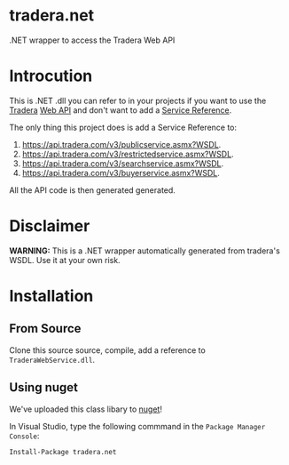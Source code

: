 tradera.net
===========

.NET wrapper to access the Tradera Web API

# Introcution

This is .NET .dll you can refer to in your projects if you want to use the [Tradera](http://en.wikipedia.org/wiki/Tradera) [Web API](https://api.tradera.com/v3/) and don't want to add a [Service Reference](http://msdn.microsoft.com/en-us/library/bb628649.aspx).

The only thing this project does is add a Service Reference to:

1. https://api.tradera.com/v3/publicservice.asmx?WSDL. 
2. https://api.tradera.com/v3/restrictedservice.asmx?WSDL. 
3. https://api.tradera.com/v3/searchservice.asmx?WSDL. 
4. https://api.tradera.com/v3/buyerservice.asmx?WSDL. 

All the API code is then generated generated.

# Disclaimer

**WARNING:** This is a .NET wrapper automatically generated from tradera's WSDL. Use it at your own risk.

# Installation

## From Source

Clone this source source, compile, add a reference to `TraderaWebService.dll`.

## Using nuget

We've uploaded this class libary to [nuget](https://www.nuget.org/packages/tradera.net/)!

In Visual Studio, type the following commmand in the `Package Manager Console`:

    Install-Package tradera.net
